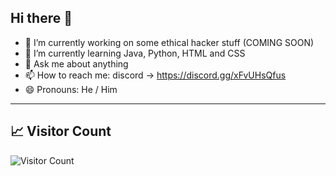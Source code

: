 ## Hi there 👋


- 🔭 I’m currently working on some ethical hacker stuff (COMING SOON)
- 🌱 I’m currently learning Java, Python, HTML and CSS
- 💬 Ask me about anything
- 📫 How to reach me: discord -> https://discord.gg/xFvUHsQfus
- 😄 Pronouns: He / Him

---

## 📈 Visitor Count
![Visitor Count](https://profile-counter.glitch.me/DaanV40/count.svg)


